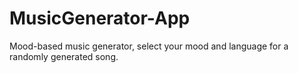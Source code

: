 # MusicGenerator-App
Mood-based music generator, select your mood and language for a randomly generated song. 
